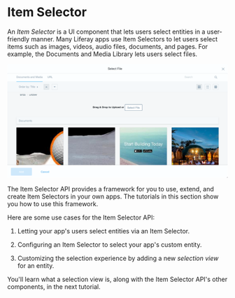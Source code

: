 # Item Selector [](id=item-selector)

An *Item Selector* is a UI component that lets users select entities in a 
user-friendly manner. Many Liferay apps use Item Selectors to let users select 
items such as images, videos, audio files, documents, and pages. For example, 
the Documents and Media Library lets users select files. 

![Figure 1: Item Selectors let users browse and select different kinds of entities.](../../../images/item-selector-dialog-02.png)

The Item Selector API provides a framework for you to use, extend, and create 
Item Selectors in your own apps. The tutorials in this section show you how to 
use this framework. 

Here are some use cases for the Item Selector API: 

1.  Letting your app's users select entities via an Item Selector. 

2.  Configuring an Item Selector to select your app's custom entity. 

3.  Customizing the selection experience by adding a new *selection view* for an 
    entity. 

You'll learn what a selection view is, along with the Item Selector API's other 
components, in the next tutorial. 

